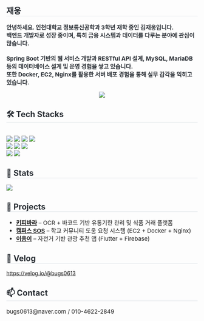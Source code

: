 <div align="center">
</div>

<div style="text-align: left;"> 
  <h2 style="border-bottom: 1px solid #d8dee4; color: #282d33;"> 재웅 </h2>  
  <div style="font-weight: 700; font-size: 15px; text-align: left; color: #282d33;">
    안녕하세요. 인천대학교 정보통신공학과 3학년 재학 중인 김재웅입니다.  
    <br/>
    백엔드 개발자로 성장 중이며, 특히 금융 시스템과 데이터를 다루는 분야에 관심이 많습니다.  
    <br/> <br/>
    Spring Boot 기반의 웹 서비스 개발과 RESTful API 설계,  
    MySQL, MariaDB 등의 데이터베이스 설계 및 운영 경험을 쌓고 있습니다.  
    <br/>  
    또한 Docker, EC2, Nginx를 활용한 서버 배포 경험을 통해 실무 감각을 익히고 있습니다.
  </div> 
</div>

<div style="text-align: center; margin-top: 15px;">
  <a href="https://github.com/devxb/gitanimals">
    <img src="https://render.gitanimals.org/farms/{grbuguj}" />
  </a>
</div>

<div style="text-align: left; margin-top: 25px;">
  <h2 style="border-bottom: 1px solid #d8dee4; color: #282d33;"> 🛠️ Tech Stacks </h2> <br> 
  <div style="text-align: left;"> 
    <img src="https://img.shields.io/badge/SpringBoot-6DB33F?style=flat-square&logo=SpringBoot&logoColor=white">
    <img src="https://img.shields.io/badge/Python-3776AB?style=flat-square&logo=Python&logoColor=white">
    <img src="https://img.shields.io/badge/Javascript-F7DF1E?style=flat-square&logo=Javascript&logoColor=white">
    <img src="https://img.shields.io/badge/Java-007396?style=flat-square&logo=Java&logoColor=white">
    <br/>
    <img src="https://img.shields.io/badge/Docker-2496ED?style=flat-square&logo=Docker&logoColor=white">
    <img src="https://img.shields.io/badge/MySQL-4479A1?style=flat-square&logo=MySQL&logoColor=white">
    <img src="https://img.shields.io/badge/MariaDB-003545?style=flat-square&logo=MariaDB&logoColor=white">
    <br/>
    <img src="https://img.shields.io/badge/Figma-F24E1E?style=flat-square&logo=Figma&logoColor=white">
    <img src="https://img.shields.io/badge/Postman-FF6C37?style=flat-square&logo=Postman&logoColor=white">
  </div>
</div>

<div style="text-align: left; margin-top: 25px;"> 
  <h2 style="border-bottom: 1px solid #d8dee4; color: #282d33;"> 🏅 Stats </h2> 
  <div style="text-align: left;"> 
    <img src="https://github-readme-stats.vercel.app/api?username=grbuguj" />
  </div>
</div>

<div style="text-align: left; margin-top: 25px;">
  <h2 style="border-bottom: 1px solid #d8dee4; color: #282d33;"> 📂 Projects </h2>
  <ul style="font-size: 15px;">
    <li>
      <strong><a href="https://github.com/Unithon-INU/2025_UNITHON_TEAM_17_BE" target="_blank">키피바라</a></strong> – OCR + 바코드 기반 유통기한 관리 및 식품 거래 플랫폼
    </li>
    <li>
      <strong><a href="https://github.com/grbuguj/campus-sos_backend" target="_blank">캠퍼스 SOS</a></strong> – 학교 커뮤니티 도움 요청 시스템 (EC2 + Docker + Nginx)
    </li>
    <li>
      <strong><a href="https://github.com/E-um-2/frontend" target="_blank">이음이</a></strong> – 자전거 기반 관광 추천 앱 (Flutter + Firebase)
    </li>
  </ul>
</div>

<div style="text-align: left; margin-top: 25px;">
  <h2 style="border-bottom: 1px solid #d8dee4; color: #282d33;"> 🔗 Velog </h2>
  <a href="https://velog.io/@bugs0613" target="_blank">https://velog.io/@bugs0613</a>
</div>

<div style="text-align: left; margin-top: 25px;">
  <h2 style="border-bottom: 1px solid #d8dee4; color: #282d33;"> 📫 Contact </h2>
  <p style="font-size: 15px;">bugs0613@naver.com / 010-4622-2849</p>
</div>

